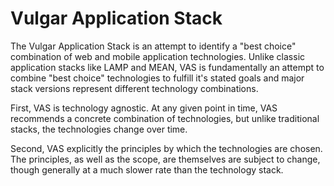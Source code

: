 # Vulgar Application Stack

The Vulgar Application Stack is an attempt to identify a "best choice" combination of web and mobile application technologies. Unlike classic application stacks like LAMP and MEAN, VAS is fundamentally an attempt to combine "best choice" technologies to fulfill it's stated goals and major stack versions represent different technology combinations.

First, VAS is technology agnostic. At any given point in time, VAS recommends a concrete combination of technologies, but unlike traditional stacks, the technologies change over time.

Second, VAS explicitly the principles by which the technologies are chosen. The principles, as well as the scope, are themselves are subject to change, though generally at a much slower rate than the technology stack.
